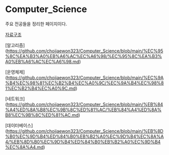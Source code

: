# Computer_Science
주요 전공들을 정리한 페이지이다.  
    
[자료구조](https://github.com/choijaewon323/Computer_Science/blob/main/%EC%9E%90%EB%A3%8C%EA%B5%AC%EC%A1%B0/%EC%9E%90%EB%A3%8C%EA%B5%AC%EC%A1%B0.md#%EC%9E%90%EB%A3%8C%EA%B5%AC%EC%A1%B0-%EC%A0%95%EB%A6%AC)

[알고리즘]
(https://github.com/choijaewon323/Computer_Science/blob/main/%EC%95%8C%EA%B3%A0%EB%A6%AC%EC%A6%98/%EC%95%8C%EA%B3%A0%EB%A6%AC%EC%A6%98.md)

[운영체제]
(https://github.com/choijaewon323/Computer_Science/blob/main/%EC%9A%B4%EC%98%81%EC%B2%B4%EC%A0%9C/%EC%9A%B4%EC%98%81%EC%B2%B4%EC%A0%9C.md)

[네트워크]
(https://github.com/choijaewon323/Computer_Science/blob/main/%EB%84%A4%ED%8A%B8%EC%9B%8C%ED%81%AC/%EB%84%A4%ED%8A%B8%EC%9B%8C%ED%81%AC.md)

[데이터베이스]
(https://github.com/choijaewon323/Computer_Science/blob/main/%EB%8D%B0%EC%9D%B4%ED%84%B0%EB%B2%A0%EC%9D%B4%EC%8A%A4/%EB%8D%B0%EC%9D%B4%ED%84%B0%EB%B2%A0%EC%9D%B4%EC%8A%A4.md)
